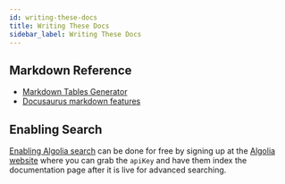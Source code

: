 ```yaml
---
id: writing-these-docs
title: Writing These Docs
sidebar_label: Writing These Docs
---
```


## Markdown Reference

 - [Markdown Tables Generator][1]
 - [Docusaurus markdown features][2]

## Enabling Search

[Enabling Algolia search][3] can be done for free by signing up at the [Algolia website][4] where you can grab the `apiKey` and have them index the documentation page after it is live for advanced searching.

[1]: https://www.tablesgenerator.com/markdown_tables
[2]: https://docusaurus.io/docs/en/doc-markdown
[3]: https://docusaurus.io/docs/en/search
[4]: https://community.algolia.com/docsearch/documentation/